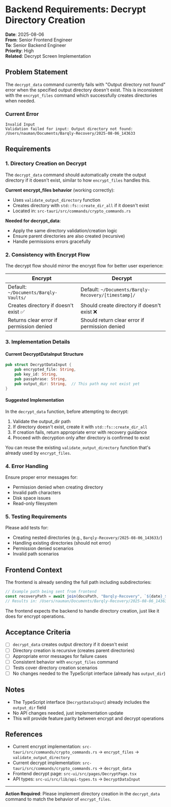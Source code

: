 # Backend Requirements: Decrypt Directory Creation

**Date**: 2025-08-06  
**From**: Senior Frontend Engineer  
**To**: Senior Backend Engineer  
**Priority**: High  
**Related**: Decrypt Screen Implementation

## Problem Statement

The `decrypt_data` command currently fails with "Output directory not found" error when the specified output directory doesn't exist. This is inconsistent with the `encrypt_files` command which successfully creates directories when needed.

### Current Error

```
Invalid Input
Validation failed for input: Output directory not found: /Users/nauman/Documents/Barqly-Recovery/2025-08-06_143633
```

## Requirements

### 1. Directory Creation on Decrypt

The `decrypt_data` command should automatically create the output directory if it doesn't exist, similar to how `encrypt_files` handles this.

**Current encrypt_files behavior** (working correctly):

- Uses `validate_output_directory` function
- Creates directory with `std::fs::create_dir_all` if it doesn't exist
- Located in: `src-tauri/src/commands/crypto_commands.rs`

**Needed for decrypt_data**:

- Apply the same directory validation/creation logic
- Ensure parent directories are also created (recursive)
- Handle permissions errors gracefully

### 2. Consistency with Encrypt Flow

The decrypt flow should mirror the encrypt flow for better user experience:

| Encrypt                                  | Decrypt                                             |
| ---------------------------------------- | --------------------------------------------------- |
| Default: `~/Documents/Barqly-Vaults/`    | Default: `~/Documents/Barqly-Recovery/[timestamp]/` |
| Creates directory if doesn't exist ✅    | Should create directory if doesn't exist ❌         |
| Returns clear error if permission denied | Should return clear error if permission denied      |

### 3. Implementation Details

#### Current DecryptDataInput Structure

```rust
pub struct DecryptDataInput {
    pub encrypted_file: String,
    pub key_id: String,
    pub passphrase: String,
    pub output_dir: String,  // This path may not exist yet
}
```

#### Suggested Implementation

In the `decrypt_data` function, before attempting to decrypt:

1. Validate the output_dir path
2. If directory doesn't exist, create it with `std::fs::create_dir_all`
3. If creation fails, return appropriate error with recovery guidance
4. Proceed with decryption only after directory is confirmed to exist

You can reuse the existing `validate_output_directory` function that's already used by `encrypt_files`.

### 4. Error Handling

Ensure proper error messages for:

- Permission denied when creating directory
- Invalid path characters
- Disk space issues
- Read-only filesystem

### 5. Testing Requirements

Please add tests for:

- Creating nested directories (e.g., `Barqly-Recovery/2025-08-06_143633/`)
- Handling existing directories (should not error)
- Permission denied scenarios
- Invalid path scenarios

## Frontend Context

The frontend is already sending the full path including subdirectories:

```typescript
// Example path being sent from frontend
const recoveryPath = await join(docsPath, "Barqly-Recovery", `${date}_${time}`);
// Results in: /Users/nauman/Documents/Barqly-Recovery/2025-08-06_143633
```

The frontend expects the backend to handle directory creation, just like it does for encrypt operations.

## Acceptance Criteria

- [ ] `decrypt_data` creates output directory if it doesn't exist
- [ ] Directory creation is recursive (creates parent directories)
- [ ] Appropriate error messages for failure cases
- [ ] Consistent behavior with `encrypt_files` command
- [ ] Tests cover directory creation scenarios
- [ ] No changes needed to the TypeScript interface (already has `output_dir`)

## Notes

- The TypeScript interface (`DecryptDataInput`) already includes the `output_dir` field
- No API changes needed, just implementation update
- This will provide feature parity between encrypt and decrypt operations

## References

- Current encrypt implementation: `src-tauri/src/commands/crypto_commands.rs` → `encrypt_files` → `validate_output_directory`
- Current decrypt implementation: `src-tauri/src/commands/crypto_commands.rs` → `decrypt_data`
- Frontend decrypt page: `src-ui/src/pages/DecryptPage.tsx`
- API types: `src-ui/src/lib/api-types.ts` → `DecryptDataInput`

---

**Action Required**: Please implement directory creation in the `decrypt_data` command to match the behavior of `encrypt_files`.
